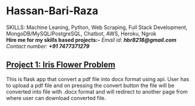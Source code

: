 # Hassan-Bari-Raza
SKILLS: Machine Leaning, Python, Web Scraping, Full Stack Development, MongoDB/MySQL/PostgreSQL, Chatbot, AWS, Heroku, Ngrok </br>
**Hire me for my skills based projects:-**
_Email id:_ **_hbr8218@gmail.com_**
_Contact number:_ **_+91 7477371279_**

## [Project 1: Iris Flower Problem](https://github.com/hbr8218/pdfdocx)
This is flask app that convert a pdf file into docx format using api. User has to upload a pdf file and on pressing the convert button the file will be converted into file with .docx format and will redirect to another page from where user can download converted file.
